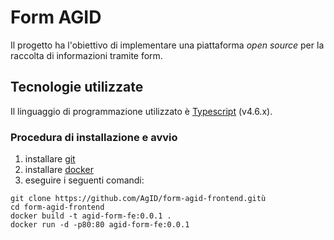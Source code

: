 # Form AGID

Il progetto ha l'obiettivo di implementare una piattaforma _open source_ per la
raccolta di informazioni tramite form.


## Tecnologie utilizzate

Il linguaggio di programmazione utilizzato è
[Typescript](https://www.typescriptlang.org/) (v4.6.x).

### Procedura di installazione e avvio

1. installare [git](https://git-scm.com/downloads)
1. installare [docker](https://docs.docker.com/install/)
1. eseguire i seguenti comandi:

```shell
git clone https://github.com/AgID/form-agid-frontend.gitù
cd form-agid-frontend
docker build -t agid-form-fe:0.0.1 .
docker run -d -p80:80 agid-form-fe:0.0.1
```
